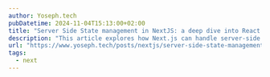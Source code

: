 ```yaml
---
author: Yoseph.tech
pubDatetime: 2024-11-04T15:13:00+02:00
title: "Server Side State management in NextJS: a deep dive into React Cache"
description: "This article explores how Next.js can handle server-side state management using React’s new Cache API. It covers the basics of caching in React, how server components can enhance performance, and practical tips for managing and optimizing state in Next.js applications"
url: "https://www.yoseph.tech/posts/nextjs/server-side-state-management-in-nextjs-a-deep-dive-into-react-cache"
tags:
  - next
---
```

